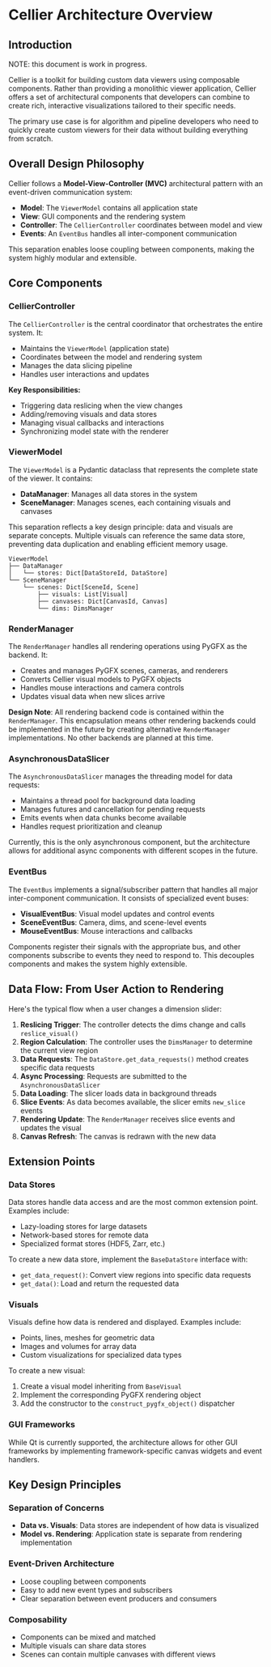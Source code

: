 # Cellier Architecture Overview

## Introduction

NOTE: this document is work in progress.

Cellier is a toolkit for building custom data viewers using composable components. Rather than providing a monolithic viewer application, Cellier offers a set of architectural components that developers can combine to create rich, interactive visualizations tailored to their specific needs.

The primary use case is for algorithm and pipeline developers who need to quickly create custom viewers for their data without building everything from scratch.

## Overall Design Philosophy

Cellier follows a **Model-View-Controller (MVC)** architectural pattern with an event-driven communication system:

- **Model**: The `ViewerModel` contains all application state
- **View**: GUI components and the rendering system 
- **Controller**: The `CellierController` coordinates between model and view
- **Events**: An `EventBus` handles all inter-component communication

This separation enables loose coupling between components, making the system highly modular and extensible.

## Core Components

### CellierController
The `CellierController` is the central coordinator that orchestrates the entire system. It:

- Maintains the `ViewerModel` (application state)
- Coordinates between the model and rendering system
- Manages the data slicing pipeline
- Handles user interactions and updates

**Key Responsibilities:**
- Triggering data reslicing when the view changes
- Adding/removing visuals and data stores
- Managing visual callbacks and interactions
- Synchronizing model state with the renderer

### ViewerModel
The `ViewerModel` is a Pydantic dataclass that represents the complete state of the viewer. It contains:

- **DataManager**: Manages all data stores in the system
- **SceneManager**: Manages scenes, each containing visuals and canvases

This separation reflects a key design principle: data and visuals are separate concepts. Multiple visuals can reference the same data store, preventing data duplication and enabling efficient memory usage.

```
ViewerModel
├── DataManager
│   └── stores: Dict[DataStoreId, DataStore]
└── SceneManager
    └── scenes: Dict[SceneId, Scene]
        ├── visuals: List[Visual]
        ├── canvases: Dict[CanvasId, Canvas]
        └── dims: DimsManager
```

### RenderManager
The `RenderManager` handles all rendering operations using PyGFX as the backend. It:

- Creates and manages PyGFX scenes, cameras, and renderers
- Converts Cellier visual models to PyGFX objects
- Handles mouse interactions and camera controls
- Updates visual data when new slices arrive

**Design Note**: All rendering backend code is contained within the `RenderManager`. This encapsulation means other rendering backends could be implemented in the future by creating alternative `RenderManager` implementations. No other backends are planned at this time.

### AsynchronousDataSlicer
The `AsynchronousDataSlicer` manages the threading model for data requests:

- Maintains a thread pool for background data loading
- Manages futures and cancellation for pending requests
- Emits events when data chunks become available
- Handles request prioritization and cleanup

Currently, this is the only asynchronous component, but the architecture allows for additional async components with different scopes in the future.

### EventBus
The `EventBus` implements a signal/subscriber pattern that handles all major inter-component communication. It consists of specialized event buses:

- **VisualEventBus**: Visual model updates and control events
- **SceneEventBus**: Camera, dims, and scene-level events  
- **MouseEventBus**: Mouse interactions and callbacks

Components register their signals with the appropriate bus, and other components subscribe to events they need to respond to. This decouples components and makes the system highly extensible.

## Data Flow: From User Action to Rendering

Here's the typical flow when a user changes a dimension slider:

1. **Reslicing Trigger**: The controller detects the dims change and calls `reslice_visual()`
2. **Region Calculation**: The controller uses the `DimsManager` to determine the current view region
3. **Data Requests**: The `DataStore.get_data_requests()` method creates specific data requests
4. **Async Processing**: Requests are submitted to the `AsynchronousDataSlicer`
5. **Data Loading**: The slicer loads data in background threads
6. **Slice Events**: As data becomes available, the slicer emits `new_slice` events
7. **Rendering Update**: The `RenderManager` receives slice events and updates the visual
8. **Canvas Refresh**: The canvas is redrawn with the new data

## Extension Points

### Data Stores
Data stores handle data access and are the most common extension point. Examples include:
- Lazy-loading stores for large datasets
- Network-based stores for remote data
- Specialized format stores (HDF5, Zarr, etc.)

To create a new data store, implement the `BaseDataStore` interface with:
- `get_data_request()`: Convert view regions into specific data requests
- `get_data()`: Load and return the requested data

### Visuals
Visuals define how data is rendered and displayed. Examples include:
- Points, lines, meshes for geometric data
- Images and volumes for array data
- Custom visualizations for specialized data types

To create a new visual:
1. Create a visual model inheriting from `BaseVisual`
2. Implement the corresponding PyGFX rendering object
3. Add the constructor to the `construct_pygfx_object()` dispatcher

### GUI Frameworks
While Qt is currently supported, the architecture allows for other GUI frameworks by implementing framework-specific canvas widgets and event handlers.

## Key Design Principles

### Separation of Concerns
- **Data vs. Visuals**: Data stores are independent of how data is visualized
- **Model vs. Rendering**: Application state is separate from rendering implementation

### Event-Driven Architecture
- Loose coupling between components
- Easy to add new event types and subscribers
- Clear separation between event producers and consumers

### Composability
- Components can be mixed and matched
- Multiple visuals can share data stores
- Scenes can contain multiple canvases with different views
